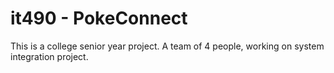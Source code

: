# it490 - PokeConnect
This is a college senior year project. A team of 4 people, working on system integration project.
